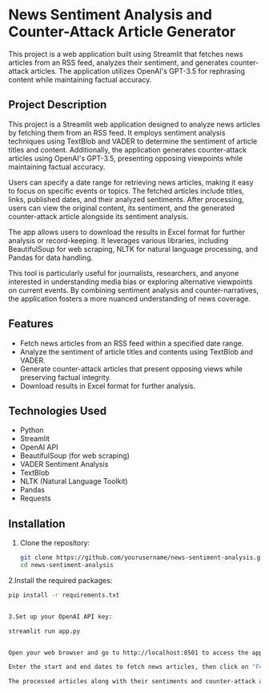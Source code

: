 # News Sentiment Analysis and Counter-Attack Article Generator

This project is a web application built using Streamlit that fetches news articles from an RSS feed, analyzes their sentiment, and generates counter-attack articles. The application utilizes OpenAI's GPT-3.5 for rephrasing content while maintaining factual accuracy.

## Project Description

This project is a Streamlit web application designed to analyze news articles by fetching them from an RSS feed. It employs sentiment analysis techniques using TextBlob and VADER to determine the sentiment of article titles and content. Additionally, the application generates counter-attack articles using OpenAI's GPT-3.5, presenting opposing viewpoints while maintaining factual accuracy.

Users can specify a date range for retrieving news articles, making it easy to focus on specific events or topics. The fetched articles include titles, links, published dates, and their analyzed sentiments. After processing, users can view the original content, its sentiment, and the generated counter-attack article alongside its sentiment analysis.

The app allows users to download the results in Excel format for further analysis or record-keeping. It leverages various libraries, including BeautifulSoup for web scraping, NLTK for natural language processing, and Pandas for data handling.

This tool is particularly useful for journalists, researchers, and anyone interested in understanding media bias or exploring alternative viewpoints on current events. By combining sentiment analysis and counter-narratives, the application fosters a more nuanced understanding of news coverage.

## Features

- Fetch news articles from an RSS feed within a specified date range.
- Analyze the sentiment of article titles and contents using TextBlob and VADER.
- Generate counter-attack articles that present opposing views while preserving factual integrity.
- Download results in Excel format for further analysis.

## Technologies Used

- Python
- Streamlit
- OpenAI API
- BeautifulSoup (for web scraping)
- VADER Sentiment Analysis
- TextBlob
- NLTK (Natural Language Toolkit)
- Pandas
- Requests

## Installation

1. Clone the repository:
   ```bash
   git clone https://github.com/yourusername/news-sentiment-analysis.git
   cd news-sentiment-analysis

2.Install the required packages:
  ```bash
  pip install -r requirements.txt


3.Set up your OpenAI API key:

  streamlit run app.py


Open your web browser and go to http://localhost:8501 to access the application.

Enter the start and end dates to fetch news articles, then click on "Fetch and Process News".

The processed articles along with their sentiments and counter-attack articles will be displayed. You can download the results as an Excel file.



